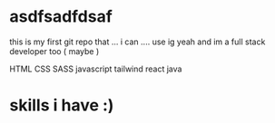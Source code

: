 # asdfsadfdsaf
this is my first git repo that ... i can .... use ig
yeah 
and im a full stack developer too ( maybe )

HTML
CSS 
SASS
javascript
tailwind
react
java

# skills i have :)
